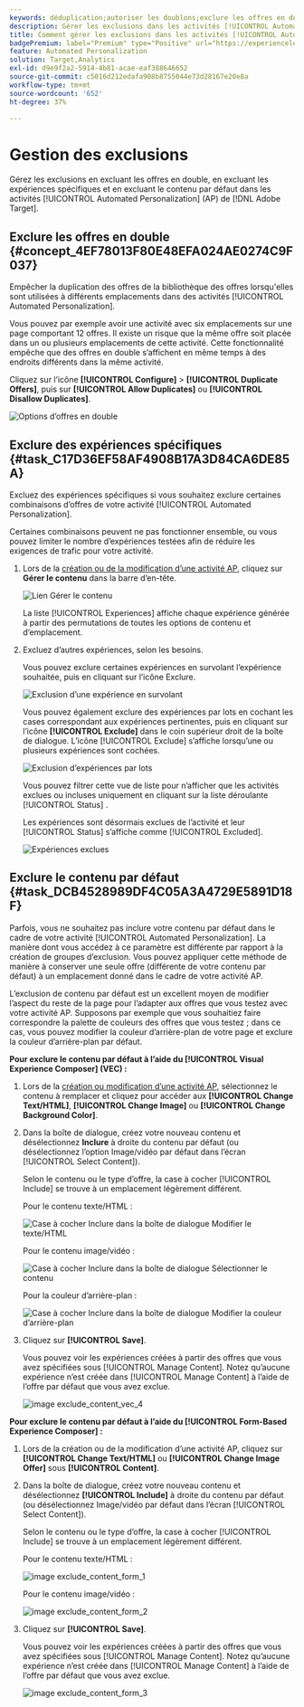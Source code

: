 ```yaml
---
keywords: déduplication;autoriser les doublons;exclure les offres en double;automated personalization;interdire les offres en double;exclure;contenu par défaut;
description: Gérer les exclusions dans les activités [!UICONTROL Automated Personalization] (AP).
title: Comment gérer les exclusions dans les activités [!UICONTROL Automated Personalization] ?
badgePremium: label="Premium" type="Positive" url="https://experienceleague.adobe.com/docs/target/using/introduction/intro.html?lang=fr#premium newtab=true" tooltip="Voir ce qui est inclus dans Target Premium."
feature: Automated Personalization
solution: Target,Analytics
exl-id: d9e9f2a2-5914-4b81-acae-eaf388646652
source-git-commit: c5016d212edafa908b8755044e73d28167e20e8a
workflow-type: tm+mt
source-wordcount: '652'
ht-degree: 37%

---
```


# Gestion des exclusions

Gérez les exclusions en excluant les offres en double, en excluant les expériences spécifiques et en excluant le contenu par défaut dans les activités [!UICONTROL Automated Personalization] (AP) de [!DNL Adobe Target].

## Exclure les offres en double {#concept_4EF78013F80E48EFA024AE0274C9F037}

Empêcher la duplication des offres de la bibliothèque des offres lorsqu&#39;elles sont utilisées à différents emplacements dans des activités [!UICONTROL Automated Personalization].

Vous pouvez par exemple avoir une activité avec six emplacements sur une page comportant 12 offres. Il existe un risque que la même offre soit placée dans un ou plusieurs emplacements de cette activité. Cette fonctionnalité empêche que des offres en double s’affichent en même temps à des endroits différents dans la même activité.

Cliquez sur l’icône **[!UICONTROL Configure]** > **[!UICONTROL Duplicate Offers]**, puis sur **[!UICONTROL Allow Duplicates]** ou **[!UICONTROL Disallow Duplicates]**.

![Options d’offres en double](/help/main/c-activities/t-automated-personalization/assets/duplicate_offers-new.png)

## Exclure des expériences spécifiques {#task_C17D36EF58AF4908B17A3D84CA6DE85A}

Excluez des expériences spécifiques si vous souhaitez exclure certaines combinaisons d’offres de votre activité [!UICONTROL Automated Personalization].

Certaines combinaisons peuvent ne pas fonctionner ensemble, ou vous pouvez limiter le nombre d’expériences testées afin de réduire les exigences de trafic pour votre activité.

1. Lors de la [création ou de la modification d’une activité AP](/help/main/c-activities/t-automated-personalization/create-ap-activity.md), cliquez sur **Gérer le contenu** dans la barre d’en-tête.

   ![Lien Gérer le contenu](/help/main/c-activities/t-automated-personalization/assets/manage-content.png)

   La liste [!UICONTROL Experiences] affiche chaque expérience générée à partir des permutations de toutes les options de contenu et d’emplacement.

1. Excluez d’autres expériences, selon les besoins.

   Vous pouvez exclure certaines expériences en survolant l’expérience souhaitée, puis en cliquant sur l’icône Exclure.

   ![Exclusion d’une expérience en survolant](/help/main/c-activities/t-automated-personalization/assets/exclude_exp_1a.png)

   Vous pouvez également exclure des expériences par lots en cochant les cases correspondant aux expériences pertinentes, puis en cliquant sur l’icône **[!UICONTROL Exclude]** dans le coin supérieur droit de la boîte de dialogue. L’icône [!UICONTROL Exclude] s’affiche lorsqu’une ou plusieurs expériences sont cochées.

   ![Exclusion d’expériences par lots](/help/main/c-activities/t-automated-personalization/assets/exclude_exp_2a.png)

   Vous pouvez filtrer cette vue de liste pour n’afficher que les activités exclues ou incluses uniquement en cliquant sur la liste déroulante [!UICONTROL Status] .

   Les expériences sont désormais exclues de l’activité et leur [!UICONTROL Status] s’affiche comme [!UICONTROL Excluded].

   ![Expériences exclues](/help/main/c-activities/t-automated-personalization/assets/exclude_exp_3a.png)

## Exclure le contenu par défaut {#task_DCB4528989DF4C05A3A4729E5891D18F}

Parfois, vous ne souhaitez pas inclure votre contenu par défaut dans le cadre de votre activité [!UICONTROL Automated Personalization]. La manière dont vous accédez à ce paramètre est différente par rapport à la création de groupes d’exclusion. Vous pouvez appliquer cette méthode de manière à conserver une seule offre (différente de votre contenu par défaut) à un emplacement donné dans le cadre de votre activité AP.

L’exclusion de contenu par défaut est un excellent moyen de modifier l’aspect du reste de la page pour l’adapter aux offres que vous testez avec votre activité AP. Supposons par exemple que vous souhaitiez faire correspondre la palette de couleurs des offres que vous testez ; dans ce cas, vous pouvez modifier la couleur d’arrière-plan de votre page et exclure la couleur d’arrière-plan par défaut.

**Pour exclure le contenu par défaut à l’aide du [!UICONTROL Visual Experience Composer] (VEC) :**

1. Lors de la [création ou modification d’une activité AP](/help/main/c-activities/t-automated-personalization/create-ap-activity.md), sélectionnez le contenu à remplacer et cliquez pour accéder aux **[!UICONTROL Change Text/HTML]**, **[!UICONTROL Change Image]** ou **[!UICONTROL Change Background Color]**.
1. Dans la boîte de dialogue, créez votre nouveau contenu et désélectionnez **Inclure** à droite du contenu par défaut (ou désélectionnez l’option Image/vidéo par défaut dans l’écran [!UICONTROL Select Content]).

   Selon le contenu ou le type d’offre, la case à cocher [!UICONTROL Include] se trouve à un emplacement légèrement différent.

   Pour le contenu texte/HTML :

   ![Case à cocher Inclure dans la boîte de dialogue Modifier le texte/HTML](/help/main/c-activities/t-automated-personalization/assets/exclude_content_vec_1a.png)

   Pour le contenu image/vidéo :

   ![Case à cocher Inclure dans la boîte de dialogue Sélectionner le contenu](/help/main/c-activities/t-automated-personalization/assets/exclude_content_vec_2a.png)

   Pour la couleur d’arrière-plan :

   ![Case à cocher Inclure dans la boîte de dialogue Modifier la couleur d’arrière-plan](/help/main/c-activities/t-automated-personalization/assets/exclude_content_vec_3a.png)

1. Cliquez sur **[!UICONTROL Save]**.

   Vous pouvez voir les expériences créées à partir des offres que vous avez spécifiées sous [!UICONTROL Manage Content]. Notez qu’aucune expérience n’est créée dans [!UICONTROL Manage Content] à l’aide de l’offre par défaut que vous avez exclue.

   ![image exclude_content_vec_4](assets/exclude_content_vec_4.png)

**Pour exclure le contenu par défaut à l’aide du [!UICONTROL Form-Based Experience Composer] :**

1. Lors de la création ou de la modification d’une activité AP, cliquez sur **[!UICONTROL Change Text/HTML]** ou **[!UICONTROL Change Image Offer]** sous **[!UICONTROL Content]**.
1. Dans la boîte de dialogue, créez votre nouveau contenu et désélectionnez **[!UICONTROL Include]** à droite du contenu par défaut (ou désélectionnez Image/vidéo par défaut dans l’écran [!UICONTROL Select Content]).

   Selon le contenu ou le type d’offre, la case à cocher [!UICONTROL Include] se trouve à un emplacement légèrement différent.

   Pour le contenu texte/HTML :

   ![image exclude_content_form_1](assets/exclude_content_form_1.png)

   Pour le contenu image/vidéo :

   ![image exclude_content_form_2](assets/exclude_content_form_2.png)

1. Cliquez sur **[!UICONTROL Save]**.

   Vous pouvez voir les expériences créées à partir des offres que vous avez spécifiées sous [!UICONTROL Manage Content]. Notez qu’aucune expérience n’est créée dans [!UICONTROL Manage Content] à l’aide de l’offre par défaut que vous avez exclue.

   ![image exclude_content_form_3](assets/exclude_content_form_3.png)
